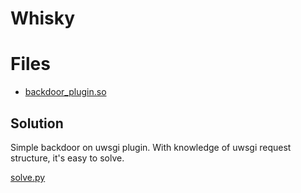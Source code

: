 # Whisky

# Files

- [backdoor_plugin.so](./backdoor_plugin)

## Solution

Simple backdoor on uwsgi plugin. With knowledge of uwsgi request structure, it's easy to solve.

[solve.py](./solve.py)
